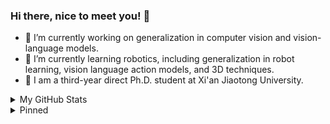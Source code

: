 ### Hi there, nice to meet you! 👋 

- 🔭 I’m currently working on generalization in computer vision and vision-language models.
- 🌱 I’m currently learning robotics, including generalization in robot learning, vision language action models, and 3D techniques.
- 🏫 I am a third-year direct Ph.D. student at Xi'an Jiaotong University.

<details>
  <summary>My GitHub Stats</summary>
  <be>
  
<div align="left">
<img src="https://github-readme-stats.vercel.app/api?username=BaiShuanghao&show_icons=true&count_private=true&hide_border=true&show=prs_merged&rank_icon=github" align="center" />
<img src="https://github-readme-stats.vercel.app/api/top-langs/?username=BaiShuanghao&show_icons=true&count_private=true&layout=donut&hide_border=true" align="center" />
</div>  

</details>

<details>
  <summary>Pinned</summary>
  <be>
  
**Pinned (Generalization in Computer Vision)**

[![Readme Card](https://github-readme-stats.vercel.app/api/pin/?username=BaiShuanghao&repo=Prompt-based-Distribution-Alignment&description_lines_count=2)](https://github.com/BaiShuanghao/Prompt-based-Distribution-Alignment)
[![Readme Card](https://github-readme-stats.vercel.app/api/pin/?username=BaiShuanghao&repo=CDFSC-MLP&description_lines_count=2)](https://github.com/BaiShuanghao/CDFSC-MLP)
[![Readme Card](https://github-readme-stats.vercel.app/api/pin/?username=renytek13&repo=Soft-Prompt-Generation&show_owner=true&description_lines_count=2)](https://github.com/renytek13/Soft-Prompt-Generation)
[![Readme Card](https://github-readme-stats.vercel.app/api/pin/?username=zhanghr2001&repo=PromptTA&show_owner=true&description_lines_count=2)](https://github.com/zhanghr2001/PromptTA)

**Pinned (Embodied AI)**

[![Readme Card](https://github-readme-stats.vercel.app/api/pin/?username=BaiShuanghao&repo=Awesome-Robotics-Manipulation&show_owner=true&description_lines_count=2)](https://github.com/BaiShuanghao/Awesome-Robotics-Manipulation)
[![Readme Card](https://github-readme-stats.vercel.app/api/pin/?username=BaiShuanghao&repo=BC-IB&show_owner=true&description_lines_count=2)](https://github.com/BaiShuanghao/BC-IB)


**Pinned (Causal Learning in Machine Learning)**

[![Readme Card](https://github-readme-stats.vercel.app/api/pin/?username=ElleZWQ&repo=JRNGC&description_lines_count=2)](https://github.com/ElleZWQ/JRNGC)

</details>
